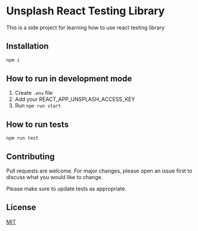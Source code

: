 # Unsplash React Testing Library

This is a side project for learning how to use react testing library

## Installation

```bash
npm i
```

## How to run in development mode

1. Create `.env` file
2. Add your REACT_APP_UNSPLASH_ACCESS_KEY
3. Run `npm run start`

## How to run tests

```nodejs
npm run test
```

## Contributing
Pull requests are welcome. For major changes, please open an issue first to discuss what you would like to change.

Please make sure to update tests as appropriate.

## License
[MIT](https://choosealicense.com/licenses/mit/)